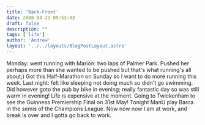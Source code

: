 ```yaml
---
title: 'Back-Front'
date: 2008-04-23 09:53:03
draft: false
description: ""
tags: ['life']
author: 'Andrew'
layout: '../../layouts/BlogPostLayout.astro'
---
```


Monday: went running with Marion: two laps of Palmer Park. Pushed her perhaps more than she wanted to be pushed but that's what running's all about;) Got this Half-Marathon on Sunday so I want to do more running this week. Last night: felt like sleeping not doing much so didn't go swimming. Did however goto the pub by bike in evening; really fantastic day so was still warm in evening! Life is expensive at the moment. Going to Twickenham to see the Guinness Premiership Final on 31st May! Tonight ManU play Barca in the semis of the Champions League. Now now now I am at work, and break is over and I gotta go back to work.
